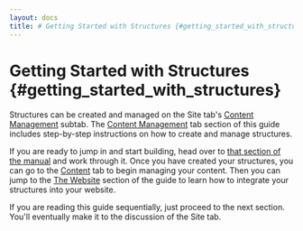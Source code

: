 ```yaml
---
layout: docs
title: # Getting Started with Structures {#getting_started_with_structures}
---
```


# Getting Started with Structures {#getting_started_with_structures}

Structures can be created and managed on the Site tab's [Content
Management](#backstage.site.content_management) subtab. The [Content
Management](#backstage.site.content_management) tab section of this
guide includes step-by-step instructions on how to create and manage
structures.

If you are ready to jump in and start building, head over to [that
section of the manual](#backstage.site.content_management) and work
through it. Once you have created your structures, you can go to the
[Content](#backstage.content) tab to begin managing your content. Then
you can jump to the [The Website](#the_website) section of the guide to
learn how to integrate your structures into your website.

If you are reading this guide sequentially, just proceed to the next
section. You'll eventually make it to the discussion of the Site tab.
